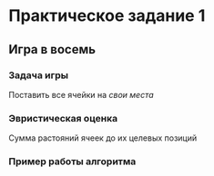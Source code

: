 # Практическое задание 1
## Игра в восемь
### Задача игры
   Поставить все ячейки на *свои места*
### Эвристическая оценка
Сумма растояний ячеек до их целевых позиций
### Пример работы алгоритма

